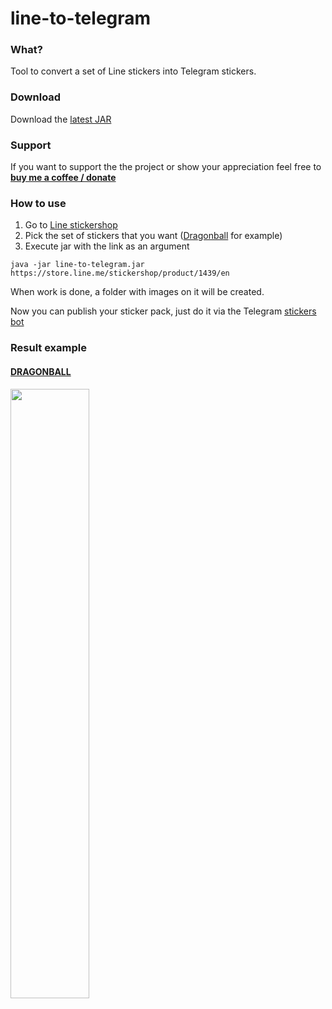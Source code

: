# line-to-telegram

### What?
Tool to convert a set of Line stickers into Telegram stickers.

### Download
Download the [latest JAR][1]

### Support
If you want to support the the project or show your appreciation feel free to **[buy me a coffee / donate](https://www.paypal.me/kekc1304/1)**

### How to use
1. Go to [Line stickershop][2]
1. Pick the set of stickers that you want ([Dragonball][3] for example)
1. Execute jar with the link as an argument
```
java -jar line-to-telegram.jar https://store.line.me/stickershop/product/1439/en
```
When work is done, a folder with images on it will be created.

Now you can publish your sticker pack, just do it via the Telegram [stickers bot][5]

### Result example

#### [DRAGONBALL][4]

<img src="https://github.com/kekc42/line-to-telegram/blob/master/Dragonball.PNG?raw=true" width="50%" />

[1]: https://github.com/lndmflngs/line-to-telegram/releases/latest
[2]: https://store.line.me/stickershop/showcase/top/en
[3]: https://store.line.me/stickershop/product/1439/en
[4]: https://t.me/addstickers/LineDBStrickers
[5]: https://t.me/Stickers
